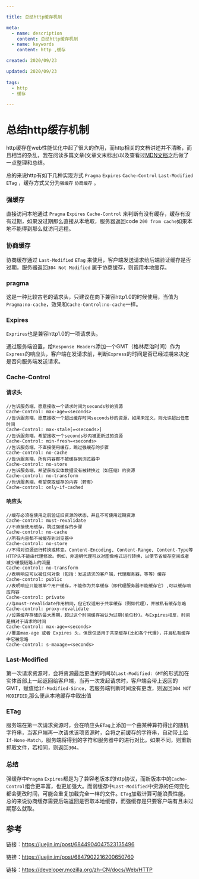 ```yaml
---

title: 总结http缓存机制

meta:
  - name: description
    content: 总结http缓存机制
  - name: keywords
    content: http ,缓存 

created: 2020/09/23

updated: 2020/09/23
 
tags:
  - http
  - 缓存

---
```

# 总结http缓存机制

http缓存在web性能优化中起了很大的作用，而http相关的文档讲述并不清晰，而且相当的杂乱，我在阅读多篇文章(文章文末标出)以及查看过[MDN文档](https://developer.mozilla.org/zh-CN/docs/Web/HTTP)之后做了一点整理和总结。

总的来说http有如下几种实现方式 `Pragma` `Expires` `Cache-Control` `Last-Modified` `ETag` ，缓存方式又分为`强缓存` `协商缓存` 。

### 强缓存

直接访问本地通过 `Pragma` `Expires` `Cache-Control` 来判断有没有缓存，缓存有没有过期，如果没过期那么直接从本地取，服务器返回code `200 from cache`如果本地不能得到那么就访问远程。

### 协商缓存

协商缓存通过 `Last-Modified` `ETag` 来使用，客户端发送请求给后端验证缓存是否过期，服务器返回`304 Not Modified` 属于协商缓存，则调用本地缓存。

### pragma

这是一种比较古老的请求头，只建议在向下兼容http1.0的时候使用，当值为`Pragma:no-cache`，效果和`Cache-Control:no-cache`一样。

### Expires

`Exprires`也是兼容http1.0的一项请求头。

通过服务端设置，给`Response Headers`添加一个GMT（格林尼治时间）作为`Express`的响应头，客户端在发请求前，判断`Express`的时间是否已经过期来决定是否向服务端发送请求。

### Cache-Control

#### 请求头

```
//告诉服务端，愿意接收一个请求时间为seconds秒的资源
Cache-Control: max-age=<seconds>
//告诉服务端，愿意接收一个超出缓存时间seconds秒的资源，如果未定义，则允许超出任意时间
Cache-Control: max-stale[=<seconds>]
//告诉服务端，希望接收一个seconds秒内被更新过的资源
Cache-Control: min-fresh=<seconds>
//告诉服务端，不直接使用缓存，跳过强缓存的步骤
Cache-control: no-cache
//告诉服务端，所有内容都不被缓存到浏览器中
Cache-control: no-store
//告诉服务端，希望获取实体数据没有被转换过（如压缩）的资源
Cache-control: no-transform
//告诉服务端，希望获取缓存的内容（若有）
Cache-control: only-if-cached
```

#### 响应头

```
//缓存必须在使用之前验证旧资源的状态，并且不可使用过期资源
Cache-control: must-revalidate
//不直接使用缓存，跳过强缓存的步骤
Cache-control: no-cache
//所有内容都不被缓存到浏览器中
Cache-control: no-store
//不得对资源进行转换或转变。Content-Encoding, Content-Range, Content-Type等HTTP头不能由代理修改。例如，非透明代理可以对图像格式进行转换，以便节省缓存空间或者减少缓慢链路上的流量
Cache-control: no-transform
//表明响应可以被任何对象（包括：发送请求的客户端，代理服务器，等等）缓存
Cache-control: public
//表明响应只能被单个用户缓存，不能作为共享缓存（即代理服务器不能缓存它）,可以缓存响应内容
Cache-control: private
//与must-revalidate作用相同，但它仅适用于共享缓存（例如代理），并被私有缓存忽略
Cache-control: proxy-revalidate
//设置缓存存储的最大周期，超过这个时间缓存被认为过期(单位秒)。与Expires相反，时间是相对于请求的时间
Cache-Control: max-age=<seconds>
//覆盖max-age 或者 Expires 头，但是仅适用于共享缓存(比如各个代理)，并且私有缓存中它被忽略
Cache-control: s-maxage=<seconds>
```



### Last-Modified

第一次请求资源时，会将资源最后更改的时间以`Last-Modified: GMT`的形式加在实体首部上一起返回给客户端，当再一次发起请求时，客户端会带上返回的GMT，赋值给`If-Modified-Since`，若服务端判断时间没有更改，则返回`304 NOT MODIFIED`,那么便从本地缓存中取出值

### ETag

服务端在第一次请求资源时，会在响应头`ETag`上添加一个由某种算符得出的随机字符串，当客户端再一次请求该项资源时，会将之前缓存的字符串，自动带上给`If-None-Match`，服务端将得到的字符和服务器中的进行对比。如果不同，则重新抓取文件，若相同，则返回`304`。

### 总结

强缓存中`Pragma` `Expires`都是为了兼容老版本的http协议，而新版本中的`Cache-Control`组合更丰富，也更加强大。而弱缓存中`Last-Modified`中资源的任何变化都会更改时间，可能会重复加载完全一样的文件。`ETag`加载计算可能浪费性能。总的来说协商缓存需要后端返回是否取本地缓存，而强缓存是只要客户端有且未过期那么就取。

## 参考

链接：https://juejin.im/post/6844904047523135496

链接：https://juejin.im/post/6847902216200650760

链接：https://developer.mozilla.org/zh-CN/docs/Web/HTTP

